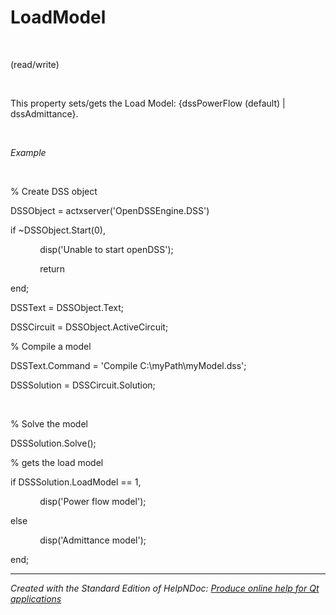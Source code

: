 # LoadModel

&nbsp;

(read/write)

&nbsp;

This property sets/gets the Load Model: {dssPowerFlow (default) \| dssAdmittance}.

&nbsp;

*Example*

&nbsp;

% Create DSS object

DSSObject = actxserver('OpenDSSEngine.DSS')

if ~DSSObject.Start(0),

&nbsp; &nbsp; &nbsp; &nbsp; &nbsp; &nbsp; disp('Unable to start openDSS');

&nbsp; &nbsp; &nbsp; &nbsp; &nbsp; &nbsp; return

end;

DSSText = DSSObject.Text;

DSSCircuit = DSSObject.ActiveCircuit;

% Compile a model &nbsp; &nbsp;

DSSText.Command = 'Compile C:\\myPath\\myModel.dss';

DSSSolution = DSSCircuit.Solution;

&nbsp;

% Solve the model

DSSSolution.Solve();&nbsp;

% gets the load model

if DSSSolution.LoadModel == 1,

&nbsp; &nbsp; &nbsp; &nbsp; &nbsp; &nbsp; disp('Power flow model');

else

&nbsp; &nbsp; &nbsp; &nbsp; &nbsp; &nbsp; disp('Admittance model');

end; 
***
_Created with the Standard Edition of HelpNDoc: [Produce online help for Qt applications](<https://www.helpndoc.com/feature-tour/create-help-files-for-the-qt-help-framework>)_
